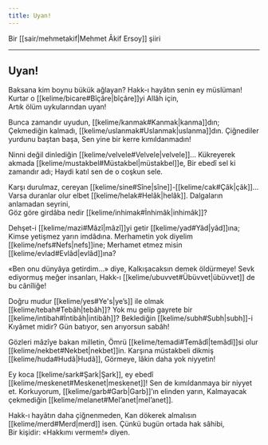 ```yaml
---
title: Uyan!
---
```


Bir [[sair/mehmetakif|Mehmet Âkif Ersoy]] şiiri

---

## Uyan!

Baksana kim boynu bükük ağlayan? 
Hakk-ı hayâtın senin ey müslüman! 
Kurtar o [[kelime/bicare#Bîçâre|bîçâre]]yi Allâh için,  
Artık ölüm uykularından uyan!

Bunca zamandır uyudun, [[kelime/kanmak#Kanmak|kanma]]dın; 
Çekmediğin kalmadı, [[kelime/uslanmak#Uslanmak|uslanma]]dın. 
Çiğnediler yurdunu baştan başa, 
Sen yine bir kerre kımıldanmadın!

Ninni değil dinlediğin [[kelime/velvele#Velvele|velvele]]... 
Kükreyerek akmada [[kelime/mustakbel#Müstakbel|müstakbel]]e, 
Bir ebedî sel ki zamandır adı; 
Haydi katıl sen de o coşkun sele.

Karşı durulmaz, cereyan [[kelime/sine#Sîne|sîne]]-[[kelime/cak#Çâk|çâk]]... 
Varsa duranlar olur elbet [[kelime/helak#Helâk|helâk]]. 
Dalgaların anlamadan seyrini,  
Göz göre girdâba nedir [[kelime/inhimak#İnhimâk|inhimâk]]?

Dehşet-i [[kelime/mazi#Mâzî|mâzî]]yi getir [[kelime/yad#Yâd|yâd]]ına; 
Kimse yetişmez yarın imdâdına. 
Merhametin yok diyelim [[kelime/nefs#Nefs|nefs]]ine; 
Merhamet etmez misin [[kelime/evlad#Evlâd|evlâd]]ına?

«Ben onu dünyâya getirdim...» diye, 
Kalkışacaksın demek öldürmeye! 
Sevk ediyormuş meğer insanları, 
Hakk-ı [[kelime/ubuvvet#Übüvvet|übüvvet]] de bu cânîliğe!

Doğru mudur [[kelime/yes#Ye's|ye’s]] ile olmak [[kelime/tebah#Tebâh|tebâh]]? 
Yok mu gelip gayrete bir [[kelime/intibah#İntibâh|intibâh]]? 
Beklediğin [[kelime/subh#Subh|subh]]-i Kıyâmet midir? 
Gün batıyor, sen arıyorsun sabâh!

Gözleri mâzîye bakan milletin, 
Ömrü [[kelime/temadi#Temâdî|temâdî]]si olur [[kelime/nekbet#Nekbet|nekbet]]in. 
Karşına müstakbeli dikmiş [[kelime/huda#Hudâ|Hudâ]], 
Görmeye, lâkin daha yok niyyetin!

Ey koca [[kelime/sark#Şark|Şark]], ey ebedî [[kelime/meskenet#Meskenet|meskenet]]! 
Sen de kımıldanmaya bir niyyet et. 
Korkuyorum, [[kelime/garb#Garb|Garb]]’ın elinden yarın, 
Kalmayacak çekmediğin [[kelime/melanet#Mel’anet|mel’anet]].

Hakk-ı hayâtın daha çiğnenmeden, 
Kan dökerek almalısın [[kelime/merd#Merd|merd]] isen. 
Çünkü bugün ortada hak sâhibi,  
Bir kişidir: «Hakkımı vermem!» diyen.